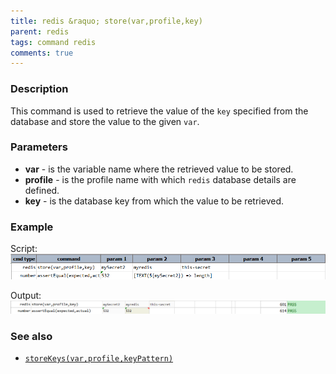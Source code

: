 ```yaml
---
title: redis &raquo; store(var,profile,key)
parent: redis
tags: command redis
comments: true
---
```


### Description
This command is used to retrieve the value of the `key` specified from the database and store the value to the given `var`.

### Parameters
- **var** - is the variable name where the retrieved value to be stored. 
- **profile** - is the profile name with which `redis` database details are defined.
- **key** - is the database key from which the value to be retrieved.

### Example

Script:
![](image/store_01.png)

Output:
![](image/store_02.png)

### See also
- [`storeKeys(var,profile,keyPattern)`](storeKeys(var,profile,keyPattern))